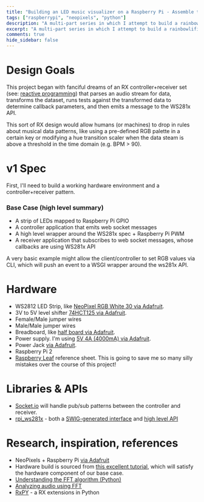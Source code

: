 ```yaml
---
title: "Building an LED music visualizer on a Raspberry Pi - Assemble the Mats"
tags: ["raspberrypi", "neopixels", "python"]
description: "A multi-part series in which I attempt to build a rainbowlific music visualizer with an LED strip (WS2812) & Raspberry Pi. This post is a project introduction and materials/software list."
excerpt: "A multi-part series in which I attempt to build a rainbowlific music visualizer with an LED strip (WS2812) & Raspberry Pi. This post is a project introduction and materials/software list."
comments: true
hide_sidebar: false
---
```


# Design Goals

This project began with fanciful dreams of an RX controller+receiver set (see: [reactive programming](https://en.wikipedia.org/wiki/Reactive_programming)) that parses an audio stream for data, transforms the dataset, runs tests against the transformed data to determine callback parameters, and then emits a message to the WS281x API. 

This sort of RX design would allow humans (or machines) to drop in rules about musical data patterns, like using a pre-defined RGB palette in a certain key or modifying a hue transition scaler when the data steam is above a threshold in the time domain (e.g. BPM > 90). 

# v1 Spec

First, I'll need to build a working hardware environment and a controller+receiver pattern. 

### Base Case (high level summary)

* A strip of LEDs mapped to Raspberry Pi GPIO 
* A controller application that emits web socket messages
* A high level wrapper around the WS281x spec + Raspberry Pi PWM 
* A receiver application that subscribes to web socket messages, whose callbacks are using WS281x API

A very basic example might allow the client/controller to set RGB values via CLI, which will push an event to a WSGI wrapper around the ws281x API. 

# Hardware 

* WS2812 LED Strip, like [NeoPixel RGB White 30 via Adafruit](http://www.adafruit.com/products/1376). 
* 3V to 5V level shifter [74HCT125 via Adafruit](http://www.adafruit.com/products/1787).
* Female/Male jumper wires
* Male/Male jumper wires
* Breadboard, like [half board via Adafruit](http://www.adafruit.com/products/64).
* Power supply. I'm using [5V 4A (4000mA) via Adafruit](http://www.adafruit.com/products/1466).
* Power Jack [via Adafruit](http://www.adafruit.com/products/368).
* Raspberry Pi 2
* [Raspberry Leaf](https://www.raspberrypi.org/blog/raspberry-leaf/) reference sheet. This is going to save me so many silly mistakes over the course of this project!

# Libraries & APIs

* [Socket.io](http://socket.io/) will handle pub/sub patterns between the controller and receiver. 
* [rpi_ws281x](https://github.com/richardghirst/rpi_ws281x) - both a [SWIG-generated interface](https://github.com/richardghirst/rpi_ws281x/blob/master/python/examples/lowlevel.py) and [high level API](https://github.com/richardghirst/rpi_ws281x/blob/master/python/examples/strandtest.py)


# Research, inspiration, references
* NeoPixels + Raspberry Pi [via Adafruit](https://learn.adafruit.com/neopixels-on-raspberry-pi/software)
* Hardware build is sourced from [this excellent tutorial](http://popoklopsi.github.io/RaspberryPi-LedStrip/#/ws2812), which will satisfy the hardware component of our base case. 
* [Understanding the FFT algorithm (Python)](https://jakevdp.github.io/blog/2013/08/28/understanding-the-fft/)
* [Analyzing audio using FFT ](http://stackoverflow.com/questions/604453/analyze-audio-using-fast-fourier-transform/604756#604756)
* [RxPY](https://github.com/Reactive-Extensions/RxPy) - a RX extensions in Python